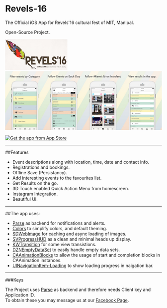 # Revels-16

The Official iOS App for Revels'16 cultural fest of MIT, Manipal.

Open-Source Project.

[<img src="Images/revels.jpg" width=200>](http://www.http://mitrevels.in)
[<img src="Images/preview.jpg">](https://itunes.apple.com/in/app/revels16/id967230420?mt=8)

[![Get the app from App Store](http://www.catan.com/images/stories/Elektronische_Spiele/iPhone_Catan/AppStore_klein_24.png)](https://itunes.apple.com/in/app/techtatva15/id922178880?mt=8)

--------------------
##Features

- Event descriptions along with location, time, date and contact info.
- Registrations and bookings.
- Offline Save (Persistancy).
- Add interesting events to the favourites list.
- Get Results on the go.
- 3D Touch enabled Quick Action Menu from homescreen.
- Instagram Integration.
- Beautiful UI.

--------------------

##The app uses:

- [Parse](http://www.parse.com) as backend for notifications and alerts.
- [Colors](https://github.com/bennyguitar/Colours) to simplify colors, and default theming.
- [SDWebImage](https://github.com/rs/SDWebImage) for caching and async loading of images.
- [SVProgressHUD](https://github.com/SVProgressHUD/SVProgressHUD) as a clean and minimal heads up display. 
- [KWTransition](https://github.com/KurtWagner/KWTransition) for some view transistions.
- [DZNEmptyDataSet](https://github.com/dzenbot/DZNEmptyDataSet) to easily handle empty data sets.
- [CAAnimationBlocks](https://github.com/xissburg/CAAnimationBlocks) to allow the usage of start and completion blocks in CAAnimation instances.
- [UINavigationItem-Loading](https://github.com/Just-/UINavigationItem-Loading) to show loading progress in naigation bar.

--------------------

###Keys

The Project uses [Parse](http://www.parse.com) as backend and therefore needs Client key and Application ID.  
To obtain these you may message us at our [Facebook Page](https://www.facebook.com/LUGManipal/).